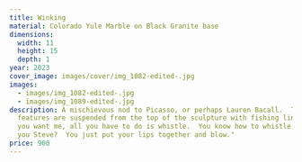 ```yaml
---
title: Winking
material: Colorado Yule Marble on Black Granite base
dimensions:
  width: 11
  height: 15
  depth: 1
year: 2023
cover_image: images/cover/img_1082-edited-.jpg
images:
  - images/img_1082-edited-.jpg
  - images/img_1089-edited-.jpg
description: A mischievous nod to Picasso, or perhaps Lauren Bacall.  The
  features are suspended from the top of the sculpture with fishing line.  "If
  you want me, all you have to do is whistle.  You know how to whistle, don't
  you Steve?  You just put your lips together and blow."
price: 900
---
```


